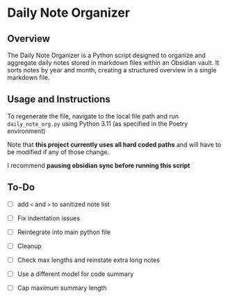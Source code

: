# Daily Note Organizer

## Overview
The Daily Note Organizer is a Python script designed to organize and aggregate daily notes stored in markdown files within an Obsidian vault. It sorts notes by year and month, creating a structured overview in a single markdown file.

## Usage and Instructions
To regenerate the file, navigate to the local file path and run `daily_note_org.py` using Python 3.11 (as specified in the Poetry environment)

Note that **this project currently uses all hard coded paths** and will have to be modified if any of those change.

I recommend **pausing obsidian sync before running this script**

## To-Do
- [ ] add `<` and `>` to sanitized note list
- [ ] Fix indentation issues
- [ ] Reintegrate into main python file
- [ ] Cleanup

- [ ] Check max lengths and reinstate extra long notes
- [ ] Use a different model for code summary
- [ ] Cap maximum summary length 